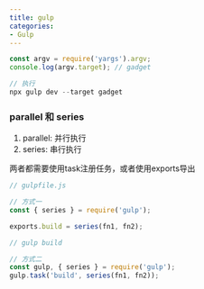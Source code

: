 ```yaml
---
title: gulp
categories: 
- Gulp
---
```


```js
const argv = require('yargs').argv;
console.log(argv.target); // gadget

// 执行
npx gulp dev --target gadget
```

### parallel 和 series

1. parallel: 并行执行
2. series: 串行执行

两者都需要使用task注册任务，或者使用exports导出

```js
// gulpfile.js

// 方式一
const { series } = require('gulp');

exports.build = series(fn1, fn2);

// gulp build

// 方式二
const gulp, { series } = require('gulp');
gulp.task('build', series(fn1, fn2));
```